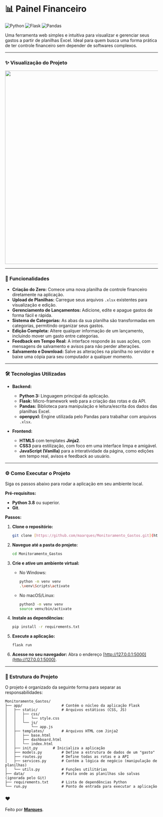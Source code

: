 # 📊 Painel Financeiro

![Python](https://img.shields.io/badge/Python-3.8%2B-blue?style=for-the-badge&logo=python)
![Flask](https://img.shields.io/badge/Flask-2.0-black?style=for-the-badge&logo=flask)
![Pandas](https://img.shields.io/badge/Pandas-1.3-green?style=for-the-badge&logo=pandas)

Uma ferramenta web simples e intuitiva para visualizar e gerenciar seus gastos a partir de planilhas Excel. Ideal para quem busca uma forma prática de ter controle financeiro sem depender de softwares complexos.

---

### ✨ Visualização do Projeto

<p align="center">
  <img width="1363" height="636" alt="Image" src="https://github.com/user-attachments/assets/d5579c0d-4173-4c58-8815-3c25d447b741" />
</p>

---

### 🚀 Funcionalidades

* **Criação do Zero:** Comece uma nova planilha de controle financeiro diretamente na aplicação.
* **Upload de Planilhas:** Carregue seus arquivos `.xlsx` existentes para visualização e edição.
* **Gerenciamento de Lançamentos:** Adicione, edite e apague gastos de forma fácil e rápida.
* **Sistema de Categorias:** As abas da sua planilha são transformadas em categorias, permitindo organizar seus gastos.
* **Edição Completa:** Altere qualquer informação de um lançamento, incluindo mover um gasto entre categorias.
* **Feedback em Tempo Real:** A interface responde às suas ações, com mensagens de salvamento e avisos para não perder alterações.
* **Salvamento e Download:** Salve as alterações na planilha no servidor e baixe uma cópia para seu computador a qualquer momento.

---

### 🛠️ Tecnologias Utilizadas

* **Backend:**
    * **Python 3:** Linguagem principal da aplicação.
    * **Flask:** Micro-framework web para a criação das rotas e da API.
    * **Pandas:** Biblioteca para manipulação e leitura/escrita dos dados das planilhas Excel.
    * **openpyxl:** Engine utilizada pelo Pandas para trabalhar com arquivos `.xlsx`.

* **Frontend:**
    * **HTML5** com templates **Jinja2**.
    * **CSS3** para estilização, com foco em uma interface limpa e amigável.
    * **JavaScript (Vanilla)** para a interatividade da página, como edições em tempo real, avisos e feedback ao usuário.

---

### ⚙️ Como Executar o Projeto

Siga os passos abaixo para rodar a aplicação em seu ambiente local.

**Pré-requisitos:**
* **Python 3.8** ou superior.
* **Git**.

**Passos:**

1.  **Clone o repositório:**
    ```bash
    git clone [https://github.com/maarques/Monitoramento_Gastos.git](https://github.com/maarques/Monitoramento_Gastos.git)
    ```

2.  **Navegue até a pasta do projeto:**
    ```bash
    cd Monitoramento_Gastos
    ```

3.  **Crie e ative um ambiente virtual:**
    * No Windows:
        ```bash
        python -m venv venv
        .\venv\Scripts\activate
        ```
    * No macOS/Linux:
        ```bash
        python3 -m venv venv
        source venv/bin/activate
        ```

4.  **Instale as dependências:**
    ```bash
    pip install -r requirements.txt
    ```

5.  **Execute a aplicação:**
    ```bash
    flask run
    ```

6.  **Acesse no seu navegador:**
    Abra o endereço [http://127.0.0.1:5000](http://127.0.0.1:5000).

---

### 📁 Estrutura do Projeto

O projeto é organizado da seguinte forma para separar as responsabilidades:
```
Monitoramento_Gastos/
├── app/                  # Contém o núcleo da aplicação Flask
│   ├── static/           # Arquivos estáticos (CSS, JS)
│   │   ├── css/
│   │   │   └── style.css
│   │   └── js/
│   │       └── app.js
│   ├── templates/        # Arquivos HTML com Jinja2
│   │   ├── base.html
│   │   ├── dashboard.html
│   │   └── index.html
│   ├── init.py       # Inicializa a aplicação
│   ├── models.py         # Define a estrutura de dados de um "gasto"
│   ├── routes.py         # Define todas as rotas e a API
│   ├── services.py       # Contém a lógica de negócio (manipulação de planilhas)
│   └── utils.py          # Funções utilitárias
├── data/                 # Pasta onde as planilhas são salvas (ignorada pelo Git)
├── requirements.txt      # Lista de dependências Python
└── run.py                # Ponto de entrada para executar a aplicação
```
### ❤️
Feito por **[Marques](https://github.com/maarques)**.
